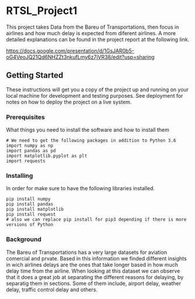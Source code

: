 # RTSL_Project1

This project takes Data from the Bareu of Transportations, then focus in airlines and how much delay is expected from diferent airlines.
A more detailed explanations can be found in the project report at the following link.


https://docs.google.com/presentation/d/1GsJAR0b5-oG4VeoJQ21Qd6NHZZt3nkufLmy6z7jVR38/edit?usp=sharing

## Getting Started

These instructions will get you a copy of the project up and running on your local machine for development and testing purposes. See deployment for notes on how to deploy the project on a live system.

### Prerequisites

What things you need to install the software and how to install them

```
# We need to get the following packages in addition to Python 3.6 
import numpy as np
import pandas as pd
import matplotlib.pyplot as plt
import requests

```

### Installing

In order for make sure to have the following libraries installed.

```
pip install numpy
pip install pandas
pip install matplotlib
pip install request
# also we can replace pip install for pip3 depending if there is more versions of Python 
```

### Background
The Bareu of Transportations has a very large datasets for aviation comercial and prvate. Based in this information we finded different insights in wich airlines delays are the ones that take longer based in how much delay time from the airline.
When looking at this dataset we can observe that it does a great job at separating the different reasons for delaying, by separatig them in sections. 
Some of them include, airport delay, weather delay, traffic control delay and others. 
